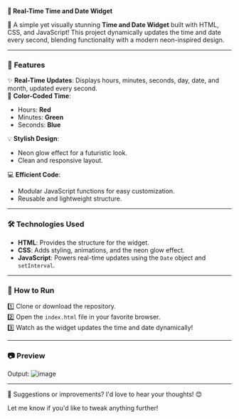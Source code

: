 **📅 Real-Time Time and Date Widget**  

🚀 A simple yet visually stunning **Time and Date Widget** built with HTML, CSS, and JavaScript! This project dynamically updates the time and date every second, blending functionality with a modern neon-inspired design.  

---

### 🌟 **Features**  
✨ **Real-Time Updates**: Displays hours, minutes, seconds, day, date, and month, updated every second.  
🎨 **Color-Coded Time**:  
- Hours: **Red**  
- Minutes: **Green**  
- Seconds: **Blue**  

💡 **Stylish Design**:  
- Neon glow effect for a futuristic look.  
- Clean and responsive layout.  

💻 **Efficient Code**:  
- Modular JavaScript functions for easy customization.  
- Reusable and lightweight structure.  

---

### 🛠️ **Technologies Used**  
- **HTML**: Provides the structure for the widget.  
- **CSS**: Adds styling, animations, and the neon glow effect.  
- **JavaScript**: Powers real-time updates using the `Date` object and `setInterval`.  

---

### 📖 **How to Run**  
1️⃣ Clone or download the repository.  
2️⃣ Open the `index.html` file in your favorite browser.  
3️⃣ Watch as the widget updates the time and date dynamically!  

---

### 📷 **Preview**  
Output:
![image](https://github.com/user-attachments/assets/0492e4c8-81aa-463a-aaf4-75159f704fec)


---


💬 Suggestions or improvements? I'd love to hear your thoughts! 😊  

Let me know if you'd like to tweak anything further!
